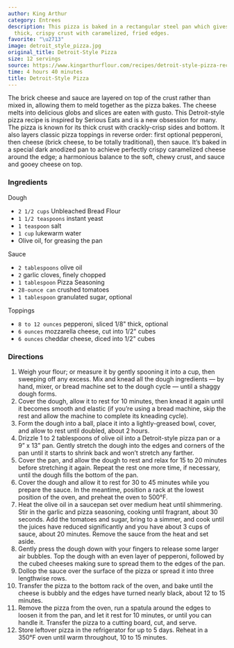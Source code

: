 ```yaml
---
author: King Arthur
category: Entrees
description: This pizza is baked in a rectangular steel pan which gives it a distinct
  thick, crispy crust with caramelized, fried edges.
favorite: "\u2713"
image: detroit_style_pizza.jpg
original_title: Detroit-Style Pizza
size: 12 servings
source: https://www.kingarthurflour.com/recipes/detroit-style-pizza-recipe
time: 4 hours 40 minutes
title: Detroit-Style Pizza
---
```


The brick cheese and sauce are layered on top of the crust rather than mixed in, allowing them to meld together as the pizza bakes. The cheese melts into delicious globs and slices are eaten with gusto. This Detroit-style pizza recipe is inspired by Serious Eats and is a new obsession for many. The pizza is known for its thick crust with crackly-crisp sides and bottom. It also layers classic pizza toppings in reverse order: first optional pepperoni, then cheese (brick cheese, to be totally traditional), then sauce. It’s baked in a special dark anodized pan to achieve perfectly crispy caramelized cheese around the edge; a harmonious balance to the soft, chewy crust, and sauce and gooey cheese on top.

### Ingredients

Dough

* `2 1/2 cups` Unbleached Bread Flour
* `1 1/2 teaspoons` instant yeast
* `1 teaspoon` salt
* `1 cup` lukewarm water
* Olive oil, for greasing the pan

Sauce

* `2 tablespoons` olive oil
* `2` garlic cloves, finely chopped
* `1 tablespoon` Pizza Seasoning
* `28-ounce can` crushed tomatoes
* `1 tablespoon` granulated sugar, optional

Toppings

* `8 to 12 ounces` pepperoni, sliced 1/8" thick, optional
* `6 ounces` mozzarella cheese, cut into 1/2" cubes
* `6 ounces` cheddar cheese, diced into 1/2" cubes

### Directions

1. Weigh your flour; or measure it by gently spooning it into a cup, then sweeping off any excess. Mix and knead all the dough ingredients — by hand, mixer, or bread machine set to the dough cycle — until a shaggy dough forms.
2. Cover the dough, allow it to rest for 10 minutes, then knead it again until it becomes smooth and elastic (if you’re using a bread machine, skip the rest and allow the machine to complete its kneading cycle).
3. Form the dough into a ball, place it into a lightly-greased bowl, cover, and allow to rest until doubled, about 2 hours.
4. Drizzle 1 to 2 tablespoons of olive oil into a Detroit-style pizza pan or a 9” x 13” pan. Gently stretch the dough into the edges and corners of the pan until it starts to shrink back and won’t stretch any farther.
5. Cover the pan, and allow the dough to rest and relax for 15 to 20 minutes before stretching it again. Repeat the rest one more time, if necessary, until the dough fills the bottom of the pan.
6. Cover the dough and allow it to rest for 30 to 45 minutes while you prepare the sauce. In the meantime, position a rack at the lowest position of the oven, and preheat the oven to 500°F.
7. Heat the olive oil in a saucepan set over medium heat until shimmering. Stir in the garlic and pizza seasoning, cooking until fragrant, about 30 seconds. Add the tomatoes and sugar, bring to a simmer, and cook until the juices have reduced significantly and you have about 3 cups of sauce, about 20 minutes. Remove the sauce from the heat and set aside.
8. Gently press the dough down with your fingers to release some larger air bubbles. Top the dough with an even layer of pepperoni, followed by the cubed cheeses making sure to spread them to the edges of the pan.
9. Dollop the sauce over the surface of the pizza or spread it into three lengthwise rows.
10. Transfer the pizza to the bottom rack of the oven, and bake until the cheese is bubbly and the edges have turned nearly black, about 12 to 15 minutes.
11. Remove the pizza from the oven, run a spatula around the edges to loosen it from the pan, and let it rest for 10 minutes, or until you can handle it. Transfer the pizza to a cutting board, cut, and serve.
12. Store leftover pizza in the refrigerator for up to 5 days. Reheat in a 350°F oven until warm throughout, 10 to 15 minutes.